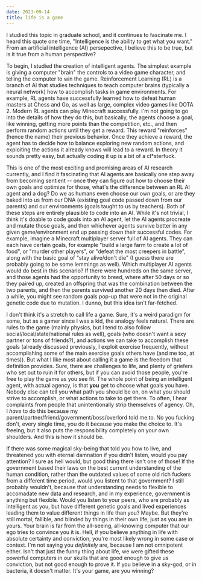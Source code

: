 ```yaml
---
date: 2023-09-14
title: life is a game
---
```



I studied this topic in graduate school, and it continues to fascinate me. I heard this quote one time, "Intelligence is the ability to get what you want." From an artificial intelligence (AI) persepective, I believe this to be true, but is it true from a human perspective?

To begin, I studied the creation of intelligent agents. The simplest example is giving a computer "brain" the controls to a video game character, and telling the computer to win the game. Reinforcement Learning (RL) is a branch of AI that studies techniques to teach computer brains (typically a neural network) how to accomplish tasks in game environments. For example, RL agents have successfully learned how to defeat human masters at Chess and Go, as well as large, complex video games like DOTA 2. Modern RL agents can play Minecraft successfully. I'm not going to go into the details of how they do this, but basically, the agents choose a goal, like winning, getting more points than the competition, etc., and then perform random actions until they get a reward. This reward "reinforces" (hence the name) their previous behavior. Once they achieve a reward, the agent has to decide how to balance exploring new random actions, and exploiting the actions it already knows will lead to a reward. In theory it sounds pretty easy, but actually coding it up is a bit of a cl\*sterfuck. 

This is one of the most exciting and promising areas of AI research currently, and I find it fascinating that AI agents are basically one step away from becoming sentient -- once they can figure out how to choose their own goals and optimize for those, what's the difference between an RL AI agent and a dog? Do we as humans even choose our own goals, or are they baked into us from our DNA (existing goal code passed down from our parents) and our environments (goals taught to us by teachers). Both of these steps are entirely plausible to code into an AI. While it's not trivial, I think it's doable to code goals into an AI agent, let the AI agents procreate and mutate those goals, and then whichever agents survive better in any given game/environment end up passing down their successful codes. For example, imagine a Minecraft multiplayer server full of AI agents. They can each have certain goals, for example "build a large farm to create a lot of food", or "murder other players", or "defeat the most creepers in battle", along with the basic goal of "stay alive/don't die" (I guess there are probably going to be some lemmings as well). Which multiplayer AI agents would do best in this scenario? If there were hundreds on the same server, and those agents had the opportunity to breed, where after 50 days or so they paired up, created an offspring that was the combination between the two parents, and then the parents survived another 20 days then died. After a while, you might see random goals pop-up that were not in the original genetic code due to mutation. I dunno, but this idea isn't far-fetched.

I don't think it's a stretch to call life a game. Sure, it's a weird paradigm for some, but as a gamer since I was a kid, the analogy feels natural. There are rules to the game (mainly physics, but I tend to also follow social/local/state/national rules as well), goals (who doesn't want a sexy partner or tons of friends?), and actions we can take to accomplish these goals (already discussed previously, I exploit exercise frequently, without accomplishing some of the main exercise goals others have (and me too, at times)). But what I like most about calling it a game is the freedom that definition provides. Sure, there are challenges to life, and plenty of griefers who set out to ruin it for others, but if you can avoid those people, you're free to play the game as you see fit. The whole point of being an intelligent agent, with actual agency, is that **you** get to choose what goals you have. Nobody else can tell you what path you should be on, on what you should strive to accomplish, or what actions to take to get there. To often, I hear complaints from people that unintentionally strip themselves of agency. Oh, I *have* to do this because my parent/partner/friend/government/boss/overlord told me to. No you fucking don't, every single time, you do it because you make the choice to. It's freeing, but it also puts the responsibility completely on your own shoulders. And this is how it should be.

If there was some magical sky-being that told you how to live, and threatened you with eternal damnation if you didn't listen, would you pay attention? I sure as hell would, but good thing there isn't one of those! If the government based their laws on the best current understanding of the human condition, rather than the outdated values of some old rich fuckers from a different time period, would you listent to that government? I still probably wouldn't, because that understanding needs to flexible to accomadate new data and research, and in my experience, government is anything but flexible. Would you listen to your peers, who are probably as intelligent as you, but have different genetic goals and lived experiences leading them to value different things in life than you? Maybe. But they're still mortal, fallible, and blinded by things in their own life, just as you are in yours. Your brain is far from the all-seeing, all-knowing computer that our ego tries to convince you it is. Hell, if you believe anything in life with absolute certainty and conviction, you're most likely wrong in some case or context. I'm not saying you *definitely* are, because I am not omnipotent either. Isn't that just the funny thing about life, we were gifted these powerful computers in our skulls that are good enough to give us conviction, but not good enough to prove it. If you believe in a sky-god, or in bacteria, it doesn't matter. It's your game, are you winning?